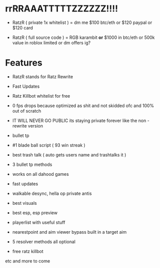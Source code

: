 # $$$$rrRRAAATTTTTZZZZZZ!!!!

+ RatzR ( private 1x whitelist ) =   dm me $100 btc/eth or $120 paypal or $120 card

+ RatzR ( full source code ) = RGB karambit **or** $1000 in btc/eth or 500k value in roblox limited or dm offers ig?

# Features

+ RatzR stands for Ratz Rewrite

+ Fast Updates

+ Ratz Killbot whitelist for free

+ 0 fps drops because optimized as shit and not skidded ofc and 100% out of scratch

+ IT WILL NEVER GO PUBLIC its staying private forever like the non - rewrite version

+ bullet tp

+ #1 blade ball script ( 93 win streak )

+ best trash talk ( auto gets users name and trashtalks it )

+ 3 bullet tp methods

+ works on all dahood games

+ fast updates

+ walkable desync, hella op private antis

+ best visuals

+ best esp, esp preview

+ playerlist with useful stuff

+ nearestpoint and aim viewer bypass built in a target aim

+ 5 resolver methods all optional

+ free ratz killbot

etc and more to come
